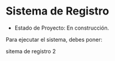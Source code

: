 <h1> Sistema de Registro</h1>

- Estado de Proyecto: En construcción.

Para ejecutar el sistema, debes poner:

sitema de registro 2
